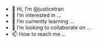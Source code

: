 - 👋 Hi, I’m @justicetran
- 👀 I’m interested in ...
- 🌱 I’m currently learning ...
- 💞️ I’m looking to collaborate on ...
- 📫 How to reach me ...

<!---
justicetran/justicetran is a ✨ special ✨ repository because its `README.md` (this file) appears on your GitHub profile.
You can click the Preview link to take a look at your changes.
--->
